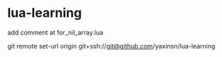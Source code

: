 # lua-learning

add comment at for_nil_array.lua


git remote set-url origin git+ssh://git@github.com/yaxinsn/lua-learning

